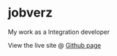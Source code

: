 # jobverz
My work as a Integration developer

View the live site @ [Github page](https://ks716.github.io/jobverz/)
 
